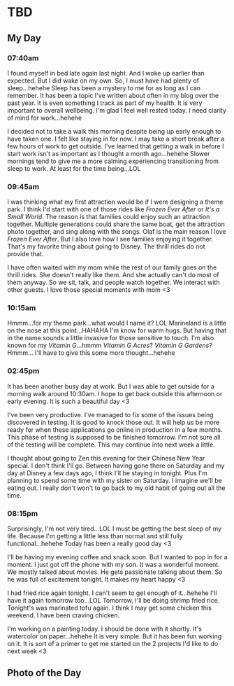 # TBD

## My Day

### 07:40am

I found myself in bed late again last night. And I woke up earlier than expected. But I did wake on my own. So, I must have had plenty of sleep...hehehe Sleep has been a mystery to me for as long as I can remember. It has been a topic I've written about often in my blog over the past year. It is even something I track as part of my health. It is very important to overall wellbeing. I'm glad I feel well rested today. I need clarity of mind for work...hehehe

I decided not to take a walk this morning despite being up early enough to have taken one. I felt like staying in for now. I may take a short break after a few hours of work to get outside. I've learned that getting a walk in before I start work isn't as important as I thought a month ago...hehehe Slower mornings tend to give me a more calming experiencing transitioning from sleep to work. At least for the time being...LOL

### 09:45am

I was thinking what my first attraction would be if I were designing a theme park. I think I'd start with one of those rides like *Frozen Ever After* or *It's a Small World*. The reason is that families could enjoy such an attraction together. Multiple generations could share the same boat, get the attraction photo together, and sing along with the songs. Olaf is the main reason I love *Frozen Ever After*. But I also love how I see families enjoying it together. That's my favorite thing about going to Disney. The thrill rides do not provide that.

I have often waited with my mom while the rest of our family goes on the thrill rides. She doesn't really like them. And she actually can't do most of them anyway. So we sit, talk, and people watch together. We interact with other guests. I love those special moments with mom <3

### 10:15am

Hmmm...for my theme park...what would I name it? LOL Marineland is a little on the nose at this point...HAHAHA I'm know for warm hugs. But having that in the name sounds a little invasive for those sensitive to touch. I'm also known for my *Vitamin G*...hmmm *Vitamin G Acres*? *Vitamin G Gardens*? Hmmm... I'll have to give this some more thought...hehehe

### 02:45pm

It has been another busy day at work. But I was able to get outside for a morning walk around 10:30am. I hope to get back outside this afternoon or early evening. It is such a beautiful day <3

I've been very productive. I've managed to fix some of the issues being discovered in testing. It is good to knock those out. It will help us be more ready for when these applications go online in production in a few months. This phase of testing is supposed to be finished tomorrow. I'm not sure all of the testing will be complete. This may continue into next week a little.

I thought about going to Zen this evening for their Chinese New Year special. I don't think I'll go. Between having gone there on Saturday and my day at Disney a few days ago, I think I'll be staying in tonight. Plus I'm planning to spend some time with my sister on Saturday. I imagine we'll be eating out. I really don't won't to go back to my old habit of going out all the time.

### 08:15pm

Surprisingly, I'm not very tired...LOL I must be getting the best sleep of my life. Because I'm getting a little less than normal and still fully functional...hehehe Today has been a really good day <3

I'll be having my evening coffee and snack soon. But I wanted to pop in for a moment. I just got off the phone with my son. It was a wonderful moment. We mostly talked about movies. He gets passionate talking about them. So he was full of excitement tonight. It makes my heart happy <3

I had fried rice again tonight. I can't seem to get enough of it...hehehe I'll have it again tomorrow too...LOL Tomorrow, I'll be doing shrimp fried rice. Tonight's was marinated tofu again. I think I may get some chicken this weekend. I have been craving chicken.

I'm working on a painting today. I should be done with it shortly. It's watercolor on paper...hehehe It is very simple. But it has been fun working on it. It is sort of a primer to get me started on the 2 projects I'd like to do next week <3



## Photo of the Day

<!--@include: ../../../photos/photo-a-day/2025/01/30.md{3,}-->